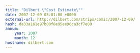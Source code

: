 ```yaml
---
title: "Dilbert \"Cost Estimate\""
date: 2007-12-09 05:01:00 +0000
external-url: http://dilbert.com/strips/comic/2007-12-09/
hash: da33a161e97b00f8e95ee96ca3cf7e89
annum:
    year: 2007
    month: 12
hostname: dilbert.com
---
```



